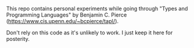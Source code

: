 This repo contains personal experiments while going through "Types and Programming Languages" by Benjamin C. Pierce (https://www.cis.upenn.edu/~bcpierce/tapl/).

Don't rely on this code as it's unlikely to work. I just keep it here for posterity.